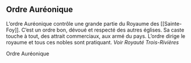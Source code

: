 ## Ordre Auréonique
L’ordre Auréonique contrôle une grande partie du Royaume des [[Sainte-Foy]]. C’est un ordre bon, dévoué et respecté des autres églises. Sa caste touche à tout, des attrait commerciaux, aux armé du pays. L’ordre dirige le royaume et tous ces nobles sont pratiquant. *Voir Royauté Trois-Rivières*

Ordre Auréonique
